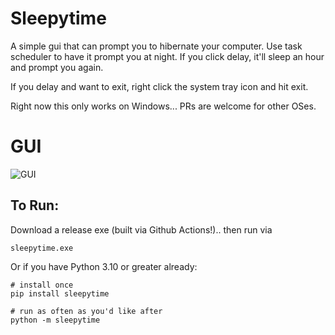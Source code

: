 # Sleepytime

A simple gui that can prompt you to hibernate your computer. Use task scheduler to have it prompt you at night.
If you click delay, it'll sleep an hour and prompt you again.

If you delay and want to exit, right click the system tray icon and hit exit.

Right now this only works on Windows... PRs are welcome for other OSes.

# GUI
![GUI](gui.png "GUI Example")

## To Run:

Download a release exe (built via Github Actions!).. then run via

```
sleepytime.exe
```

Or if you have Python 3.10 or greater already:

```
# install once
pip install sleepytime

# run as often as you'd like after
python -m sleepytime
```
